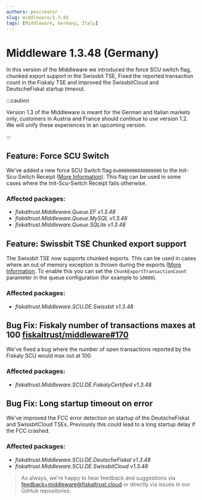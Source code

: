 ```yaml
---
authors: poscreator
slug: middleware/1.3.48
tags: [Middleware, Germany, Italy]
---
```


# Middleware 1.3.48 (Germany)
In this version of the Middleware we introduced the force SCU switch flag, chunked export support in the Swissbit TSE, Fixed the reported transaction count in the Fiskaly TSE and improved the SwissbitCloud and DeutscheFiskal startup timeout. 

<!--truncate-->

:::caution

Version 1.3 of the Middleware is meant for the German and Italian markets only, customers in Austria and France should continue to use version 1.2. We will unify these experiences in an upcoming version.

:::

## Feature: Force SCU Switch
We've added a new force SCU Switch flag `0x0000000040000000` to the Init-Scu-Switch Receipt ([More Information](https://portal.fiskaltrust.de/KBArticle#/KA-01134/SCU-Switch%20%3Cspan%20class=%22highlight%22%3Eforce%3C/span%3E%20switch%20flag)). This flag can be used in some cases where the Init-Scu-Switch Receipt fails otherwise.

### Affected packages:

- _fiskaltrust.Middleware.Queue.EF v1.3.48_
- _fiskaltrust.Middleware.Queue.MySQL v1.3.48_
- _fiskaltrust.Middleware.Queue.SQLite v1.3.48_

## Feature: Swissbit TSE Chunked export support
The Swissbit TSE now supports chunked exports. This can be used in cases where an out of memory exception is thrown during the exports ([More Information](https://portal.fiskaltrust.de/KBArticle#/KA-01136/Swissbit%20TSE%20%3Cspan%20class=%22highlight%22%3Echunked%3C/span%3E%20tar%20export). To enable this you can set the `ChunkExportTransactionCount` parameter in the queue configuration (for example to `10000`).

### Affected packages:
- _fiskaltrust.Middleware.SCU.DE.Swissbit  v1.3.48_

## Bug Fix: Fiskaly number of transactions maxes at 100 [fiskaltrust/middleware#170](https://github.com/fiskaltrust/middleware/issues/170)
We've fixed a bug where the number of open transactions reported by the Fiskaly SCU would max out at 100.

### Affected packages:
- _fiskaltrust.Middleware.SCU.DE.FiskalyCertified  v1.3.48_

## Bug Fix: Long startup timeout on error
We've improved the FCC error detection on startup of the DeutscheFiskal and SwissbitCloud TSEs. Previously this could lead to a long startup delay if the FCC crashed.

### Affected packages:
- _fiskaltrust.Middleware.SCU.DE.DeutscheFiskal  v1.3.48_
- _fiskaltrust.Middleware.SCU.DE.SwissbitCloud v1.3.48_

> As always, we're happy to hear feedback and suggestions via [feedback+middleware@fiskaltrust.cloud](mailto:feedback+middleware@fiskaltrust.cloud) or directly via issues in our GitHub repositories.
